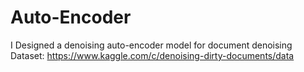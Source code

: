 # Auto-Encoder
I Designed a denoising auto-encoder model for document denoising
Dataset: https://www.kaggle.com/c/denoising-dirty-documents/data
